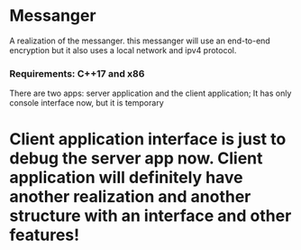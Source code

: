 # Messanger
A realization of the messanger.
this messanger will use an end-to-end encryption but it also uses a local network and ipv4 protocol.

### Requirements: C++17 and x86
There are two apps: server application and the client application;
It has only console interface now, but it is temporary

# Client application interface is just to debug the server app now. Client application will definitely have another realization and another structure with an interface and other features!
